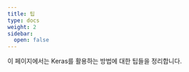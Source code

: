```yaml
---
title: 팁
type: docs
weight: 2
sidebar:
  open: false
---
```


이 페이지에서는 Keras를 활용하는 방법에 대한 팁들을 정리합니다.
